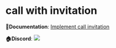 # call with invitation

**📔Documentation**: [Implement call invitation](https://www.zegocloud.com/docs/video-call/implement-call-invitation?platform=android&language=flutter)

**🏠Discord**: [![](https://img.shields.io/badge/chat-on%20discord-7289da.svg)](https://discord.gg/EtNRATttyp)
